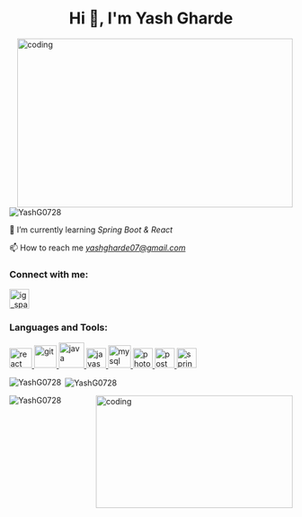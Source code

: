 <h1 align="center">Hi 👋, I'm Yash Gharde</h1>

<img align="right" alt="coding" width="490" height="300" src="https://media4.giphy.com/media/RbDKaczqWovIugyJmW/giphy.gif">

<p align="left"> <img src="https://komarev.com/ghpvc/?username=YashG0728&label=Profile%20views&color=0e75b6&style=flat" alt="YashG0728" /> </p>

🌱 I’m currently learning *Spring Boot & React*

📫 How to reach me *yashgharde07@gmail.com*

<h3 align="left">Connect with me:</h3>
<p align="left">
<a href="https://instagram.com/ig_sparsh_" target="blank"><img align="center" src="https://upload.wikimedia.org/wikipedia/commons/thumb/e/e7/Instagram_logo_2016.svg/768px-Instagram_logo_2016.svg.png" alt="ig_sparsh_" height="35" width="35" /></a>
</p>

<h3 align="left">Languages and Tools:</h3>
<p align="left"> <a href="https://react.io" target="_blank" rel="noreferrer"> <img src="https://upload.wikimedia.org/wikipedia/commons/thumb/a/a7/React-icon.svg/2300px-React-icon.svg.png" alt="react" width="40" height="35"/> </a> <a href="https://git-scm.com/" target="_blank" rel="noreferrer"> <img src="https://www.vectorlogo.zone/logos/git-scm/git-scm-icon.svg" alt="git" width="40" height="40"/> </a> <a href="https://www.java.com" target="_blank" rel="noreferrer"> <img src="https://cdn.worldvectorlogo.com/logos/java.svg" alt="java" width="45" height="45"/> </a> <a href="https://developer.mozilla.org/en-US/docs/Web/JavaScript" target="_blank" rel="noreferrer"> <img src="https://cdn.cdnlogo.com/logos/j/69/javascript.svg" alt="javascript" width="35" height="35"/> </a> <a href="https://www.mysql.com/" target="_blank" rel="noreferrer"> <img src="https://cdn.freebiesupply.com/logos/large/2x/mysql-5-logo-png-transparent.png" alt="mysql" width="40" height="40"/> </a> <a href="https://www.photoshop.com/en" target="_blank" rel="noreferrer"> <img src="https://upload.wikimedia.org/wikipedia/commons/thumb/a/af/Adobe_Photoshop_CC_icon.svg/640px-Adobe_Photoshop_CC_icon.svg.png" alt="photoshop" width="35" height="35"/> </a> <a href="https://postman.com" target="_blank" rel="noreferrer"> <img src="https://www.vectorlogo.zone/logos/getpostman/getpostman-icon.svg" alt="postman" width="35" height="35"/> </a> <a href="https://spring.io/" target="_blank" rel="noreferrer"> <img src="https://www.vectorlogo.zone/logos/springio/springio-icon.svg" alt="spring" width="35" height="35"/> </a> </p>

<p><img align="left" src="https://github-readme-stats.vercel.app/api/top-langs?username=YashG0728&show_icons=true&locale=en&layout=compact" alt="YashG0728" /></p>

<p>&nbsp;<img align="center" src="https://github-readme-stats.vercel.app/api?username=YashG0728&show_icons=true&locale=en" alt="YashG0728" /></p>

<img align="right" alt="coding" width="350" height="200" src="https://thumbs.gfycat.com/AbandonedFocusedGiantschnauzer-size_restricted.gif">

<p><img align="center" src="https://github-readme-streak-stats.herokuapp.com/?user=YashG0728&" alt="YashG0728" /></p>

